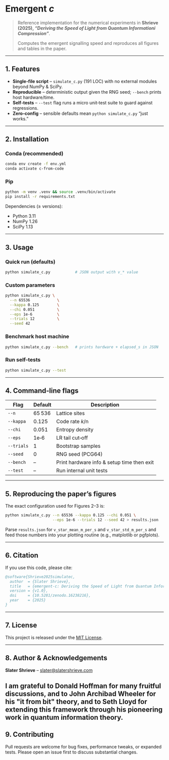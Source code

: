 # Emergent *c*

> Reference implementation for the numerical experiments in **Shrieve (2025), *“Deriving the Speed of Light from Quantum Informationi Compression”***.
>
> Computes the emergent signalling speed and reproduces all figures and tables in the paper.

---

## 1. Features

* **Single‑file script** – `simulate_c.py` (191 LOC) with no external modules beyond NumPy & SciPy.
* **Reproducible** – deterministic output given the RNG seed; `--bench` prints host hardware/time.
* **Self‑tests** – `--test` flag runs a micro unit‑test suite to guard against regressions.
* **Zero‑config** – sensible defaults mean `python simulate_c.py` “just works.”

---

## 2. Installation

### Conda (recommended)

```bash
conda env create -f env.yml
conda activate c-from-code
```

### Pip

```bash
python -m venv .venv && source .venv/bin/activate
pip install -r requirements.txt
```

Dependencies (≥ versions):

* Python 3.11
* NumPy 1.26
* SciPy 1.13

---

## 3. Usage

### Quick run (defaults)

```bash
python simulate_c.py           # JSON output with v_* value
```

### Custom parameters

```bash
python simulate_c.py \
  --n 65536            \
  --kappa 0.125        \
  --chi 0.051          \
  --eps 1e-6           \
  --trials 12          \
  --seed 42
```

### Benchmark host machine

```bash
python simulate_c.py --bench   # prints hardware + elapsed_s in JSON
```

### Run self‑tests

```bash
python simulate_c.py --test
```

---

## 4. Command‑line flags

| Flag       | Default | Description                                |
| ---------- | ------- | ------------------------------------------ |
| `--n`      | 65 536  | Lattice sites                              |
| `--kappa`  | 0.125   | Code rate *k*/n                            |
| `--chi`    | 0.051   | Entropy density                            |
| `--eps`    | 1e‑6    | LR tail cut‑off                            |
| `--trials` | 1       | Bootstrap samples                          |
| `--seed`   | 0       | RNG seed (PCG64)                           |
| `--bench`  | –       | Print hardware info & setup time then exit |
| `--test`   | –       | Run internal unit tests                    |

---

## 5. Reproducing the paper’s figures

The exact configuration used for Figures 2–3 is:

```bash
python simulate_c.py --n 65536 --kappa 0.125 --chi 0.051 \
                     --eps 1e-6 --trials 12 --seed 42 > results.json
```

Parse `results.json` for `v_star_mean_m_per_s` and `v_star_std_m_per_s` and feed those numbers into your plotting routine (e.g., matplotlib or pgfplots).

---

## 6. Citation

If you use this code, please cite:

```bibtex
@software{Shrieve2025simulatec,
  author  = {Slater Shrieve},
  title   = {emergent-c: Deriving the Speed of Light from Quantum Informationi Compression},
  version = {v1.0},
  doi     = {10.5281/zenodo.16238216},
  year    = {2025}
}
```

---

## 7. License

This project is released under the [MIT License](LICENSE).

---

## 8. Author & Acknowledgements

**Slater Shrieve** – [slater@slatershrieve.com](mailto:slater@slatershrieve.com)

I am grateful to Donald Hoffman for many fruitful discussions, and to John Archibad Wheeler for his "it from bit" theory, and to Seth Lloyd for extending this framework through his pioneering work in quantum information theory. 
---

## 9. Contributing

Pull requests are welcome for bug fixes, performance tweaks, or expanded tests. Please open an issue first to discuss substantial changes.
